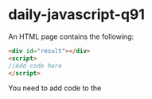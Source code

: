 # daily-javascript-q91

An HTML page contains the following: 

``` html
<div id="result"></div> 
<script> 
//Add code here 
</script> 
```
You need to add code to the <script> tag so that the current date is displayed on the screen and refreshed every second. 

Which code snippet should you use?
<hr>
Choose the correct answer

Option 1:
```javascript
setInterval(function() {
     let d = new Date();
     document.getElementByClassName("result").innerHTML = d;
}, 1000);
```
Option 2:
```javascript
setInterval(function() {
     let d = new Date();
     document.getElementById("result").innerHTML = d;
}, 10000);
```
Option 3:
```javascript
setInterval(function() {
     let d = new Date();
     document.getElementById("result").innerHTML = d;
}, 1000);
```
Option 4:
```javascript
function printDate() {
     for (var i = 1; i <= (24*60*60); i++) {
          let d = new Date();
          document.getElementById("result").innerHTML = d;
      }
}
printDate();
```
____________________________
3)
